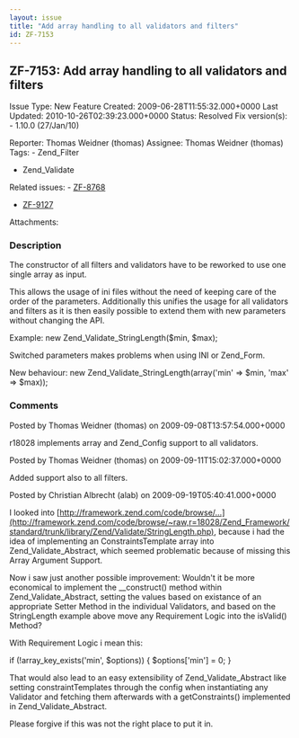 ```yaml
---
layout: issue
title: "Add array handling to all validators and filters"
id: ZF-7153
---
```


ZF-7153: Add array handling to all validators and filters
---------------------------------------------------------

 Issue Type: New Feature Created: 2009-06-28T11:55:32.000+0000 Last Updated: 2010-10-26T02:39:23.000+0000 Status: Resolved Fix version(s): - 1.10.0 (27/Jan/10)
 
 Reporter:  Thomas Weidner (thomas)  Assignee:  Thomas Weidner (thomas)  Tags: - Zend\_Filter
- Zend\_Validate
 
 Related issues: - [ZF-8768](/issues/browse/ZF-8768)
- [ZF-9127](/issues/browse/ZF-9127)
 
 Attachments: 
### Description

The constructor of all filters and validators have to be reworked to use one single array as input.

This allows the usage of ini files without the need of keeping care of the order of the parameters. Additionally this unifies the usage for all validators and filters as it is then easily possible to extend them with new parameters without changing the API.

Example: new Zend\_Validate\_StringLength($min, $max);

Switched parameters makes problems when using INI or Zend\_Form.

New behaviour: new Zend\_Validate\_StringLength(array('min' => $min, 'max' => $max));

 

 

### Comments

Posted by Thomas Weidner (thomas) on 2009-09-08T13:57:54.000+0000

r18028 implements array and Zend\_Config support to all validators.

 

 

Posted by Thomas Weidner (thomas) on 2009-09-11T15:02:37.000+0000

Added support also to all filters.

 

 

Posted by Christian Albrecht (alab) on 2009-09-19T05:40:41.000+0000

I looked into [http://framework.zend.com/code/browse/…](http://framework.zend.com/code/browse/~raw,r=18028/Zend_Framework/standard/trunk/library/Zend/Validate/StringLength.php), because i had the idea of implementing an ConstraintsTemplate array into Zend\_Validate\_Abstract, which seemed problematic because of missing this Array Argument Support.

Now i saw just another possible improvement: Wouldn't it be more economical to implement the \_\_construct() method within Zend\_Validate\_Abstract, setting the values based on existance of an appropriate Setter Method in the individual Validators, and based on the StringLength example above move any Requirement Logic into the isValid() Method?

With Requirement Logic i mean this:

if (!array\_key\_exists('min', $options)) { $options['min'] = 0; }

That would also lead to an easy extensibility of Zend\_Validate\_Abstract like setting constraintTemplates through the config when instantiating any Validator and fetching them afterwards with a getConstraints() implemented in Zend\_Validate\_Abstract.

Please forgive if this was not the right place to put it in.

 

 